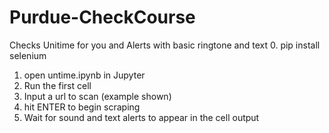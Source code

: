 # Purdue-CheckCourse
Checks Unitime for you and Alerts with basic ringtone and text
0. pip install selenium
1. open untime.ipynb in Jupyter
2. Run the first cell
3. Input a url to scan (example shown)
4. hit ENTER to begin scraping
5. Wait for sound and text alerts to appear in the cell output
